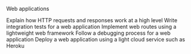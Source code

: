 Web applications

Explain how HTTP requests and responses work at a high level
Write integration tests for a web application
Implement web routes using a lightweight web framework
Follow a debugging process for a web application
Deploy a web application using a light cloud service such as Heroku
